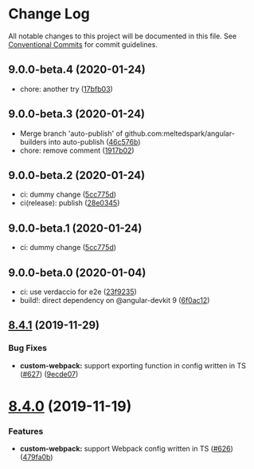 # Change Log

All notable changes to this project will be documented in this file.
See [Conventional Commits](https://conventionalcommits.org) for commit guidelines.

## 9.0.0-beta.4 (2020-01-24)

* chore: another try ([17bfb03](https://github.com/just-jeb/angular-builders/tree/master/packages/custom-webpack/commit/17bfb03))





## 9.0.0-beta.3 (2020-01-24)

* Merge branch 'auto-publish' of github.com:meltedspark/angular-builders into auto-publish ([46c576b](https://github.com/just-jeb/angular-builders/tree/master/packages/custom-webpack/commit/46c576b))
* chore: remove comment ([1917b02](https://github.com/just-jeb/angular-builders/tree/master/packages/custom-webpack/commit/1917b02))





## 9.0.0-beta.2 (2020-01-24)

* ci: dummy change ([5cc775d](https://github.com/just-jeb/angular-builders/tree/master/packages/custom-webpack/commit/5cc775d))
* ci(release): publish ([28e0345](https://github.com/just-jeb/angular-builders/tree/master/packages/custom-webpack/commit/28e0345))





## 9.0.0-beta.1 (2020-01-24)

* ci: dummy change ([5cc775d](https://github.com/just-jeb/angular-builders/tree/master/packages/custom-webpack/commit/5cc775d))





## 9.0.0-beta.0 (2020-01-04)

- ci: use verdaccio for e2e ([23f9235](https://github.com/just-jeb/angular-builders/tree/master/packages/custom-webpack/commit/23f9235))
- build!: direct dependency on @angular-devkit 9 ([6f0ac12](https://github.com/just-jeb/angular-builders/tree/master/packages/custom-webpack/commit/6f0ac12))

## [8.4.1](https://github.com/just-jeb/angular-builders/tree/master/packages/custom-webpack/compare/@angular-builders/custom-webpack@8.4.0...@angular-builders/custom-webpack@8.4.1) (2019-11-29)

### Bug Fixes

- **custom-webpack:** support exporting function in config written in TS ([#627](https://github.com/just-jeb/angular-builders/tree/master/packages/custom-webpack/issues/627)) ([9ecde07](https://github.com/just-jeb/angular-builders/tree/master/packages/custom-webpack/commit/9ecde07adc80291993d59a363ce7330996bde1f4))

# [8.4.0](https://github.com/just-jeb/angular-builders/tree/master/packages/custom-webpack/compare/@angular-builders/custom-webpack@8.3.0...@angular-builders/custom-webpack@8.4.0) (2019-11-19)

### Features

- **custom-webpack:** support Webpack config written in TS ([#626](https://github.com/just-jeb/angular-builders/tree/master/packages/custom-webpack/issues/626)) ([479fa0b](https://github.com/just-jeb/angular-builders/tree/master/packages/custom-webpack/commit/479fa0bb1664ec618d482c15f0e52ba9d58acb07))
